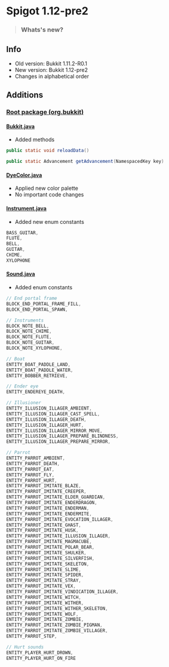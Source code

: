 # Spigot 1.12-pre2
> ### Whats's new?

## Info
* Old version: Bukkit 1.11.2-R0.1
* New version: Bukkit 1.12-pre2
* Changes in alphabetical order

## Additions

### [Root package (org.bukkit)](https://hub.spigotmc.org/javadocs/bukkit/org/bukkit/package-frame.html)

#### [Bukkit.java](https://hub.spigotmc.org/javadocs/bukkit/org/bukkit/Bukkit.html)
* Added methods
``` Java
public static void reloadData()
```
``` Java
public static Advancement getAdvancement(NamespacedKey key)
```

#### [DyeColor.java](https://hub.spigotmc.org/javadocs/bukkit/org/bukkit/DyeColor.html)
* Applied new color palette
* No important code changes 

#### [Instrument.java](https://hub.spigotmc.org/javadocs/bukkit/org/bukkit/Instrument.html)
* Added new enum constants
``` Java
BASS_GUITAR,
FLUTE,
BELL,
GUITAR,
CHIME,
XYLOPHONE
```

#### [Sound.java](https://hub.spigotmc.org/javadocs/bukkit/org/bukkit/Sound.html)
* Added enum constants
``` Java
// End portal frame
BLOCK_END_PORTAL_FRAME_FILL,
BLOCK_END_PORTAL_SPAWN,

// Instruments
BLOCK_NOTE_BELL,
BLOCK_NOTE_CHIME,
BLOCK_NOTE_FLUTE,
BLOCK_NOTE_GUITAR,
BLOCK_NOTE_XYLOPHONE,

// Boat
ENTITY_BOAT_PADDLE_LAND,
ENTITY_BOAT_PADDLE_WATER,
ENTITY_BOBBER_RETRIEVE,

// Ender eye
ENTITY_ENDEREYE_DEATH,

// Illusioner
ENTITY_ILLUSION_ILLAGER_AMBIENT,
ENTITY_ILLUSION_ILLAGER_CAST_SPELL,
ENTITY_ILLUSION_ILLAGER_DEATH,
ENTITY_ILLUSION_ILLAGER_HURT,
ENTITY_ILLUSION_ILLAGER_MIRROR_MOVE,
ENTITY_ILLUSION_ILLAGER_PREPARE_BLINDNESS,
ENTITY_ILLUSION_ILLAGER_PREPARE_MIRROR,

// Parrot
ENTITY_PARROT_AMBIENT,
ENTITY_PARROT_DEATH,
ENTITY_PARROT_EAT,
ENTITY_PARROT_FLY,
ENTITY_PARROT_HURT,
ENTITY_PARROT_IMITATE_BLAZE,
ENTITY_PARROT_IMITATE_CREEPER,
ENTITY_PARROT_IMITATE_ELDER_GUARDIAN,
ENTITY_PARROT_IMITATE_ENDERDRAGON,
ENTITY_PARROT_IMITATE_ENDERMAN,
ENTITY_PARROT_IMITATE_ENDERMITE,
ENTITY_PARROT_IMITATE_EVOCATION_ILLAGER,
ENTITY_PARROT_IMITATE_GHAST,
ENTITY_PARROT_IMITATE_HUSK,
ENTITY_PARROT_IMITATE_ILLUSION_ILLAGER,
ENTITY_PARROT_IMITATE_MAGMACUBE,
ENTITY_PARROT_IMITATE_POLAR_BEAR,
ENTITY_PARROT_IMITATE_SHULKER,
ENTITY_PARROT_IMITATE_SILVERFISH,
ENTITY_PARROT_IMITATE_SKELETON,
ENTITY_PARROT_IMITATE_SLIME,
ENTITY_PARROT_IMITATE_SPIDER,
ENTITY_PARROT_IMITATE_STRAY,
ENTITY_PARROT_IMITATE_VEX,
ENTITY_PARROT_IMITATE_VINDICATION_ILLAGER,
ENTITY_PARROT_IMITATE_WITCH,
ENTITY_PARROT_IMITATE_WITHER,
ENTITY_PARROT_IMITATE_WITHER_SKELETON,
ENTITY_PARROT_IMITATE_WOLF,
ENTITY_PARROT_IMITATE_ZOMBIE,
ENTITY_PARROT_IMITATE_ZOMBIE_PIGMAN,
ENTITY_PARROT_IMITATE_ZOMBIE_VILLAGER,
ENTITY_PARROT_STEP,

// Hurt sounds
ENTITY_PLAYER_HURT_DROWN,
ENTITY_PLAYER_HURT_ON_FIRE
```
